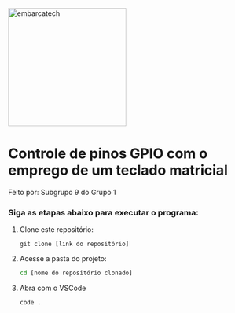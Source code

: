 <img src="https://softex.br/wp-content/uploads/2024/09/EmbarcaTech_logo_Azul-1030x428.png" alt="embarcatech" width="240">

# Controle de pinos GPIO com o emprego de um teclado matricial

Feito por: Subgrupo 9 do Grupo 1

### Siga as etapas abaixo para executar o programa:

1. Clone este repositório:
   
   ```git
   git clone [link do repositório]
   ```

2. Acesse a pasta do projeto:
   
   ```bash
   cd [nome do repositório clonado]
   ```
3. Abra com o VSCode

   ```bash
   code .
   ```
